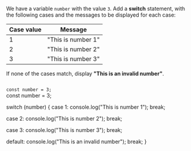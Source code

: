 We have a variable `number`
with the value `3`.
Add a **switch** statement,
with the following cases
and the messages to be displayed
for each case:

| Case value | Message            |
| ---------- | ------------------ |
| 1          | "This is number 1" |
| 2          | "This is number 2" |
| 3          | "This is number 3" |

If none of the cases match,
display **"This is an invalid number"**.

<codeblock type="exercise" language="javascript" testMode="fixedInput">
<code>
const number = 3;
</code>

<solution>
const number = 3;

switch (number) {
  case 1:
    console.log("This is number 1");
    break;

  case 2:
    console.log("This is number 2");
    break;

  case 3:
    console.log("This is number 3");
    break;

  default:
    console.log("This is an invalid number");
    break;
}
</solution>
</codeblock>